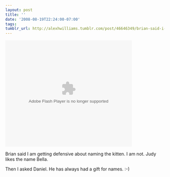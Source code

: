 ```yaml
---
layout: post
title: ''
date: '2008-08-19T22:24:00-07:00'
tags: 
tumblr_url: http://alexhwilliams.tumblr.com/post/46646349/brian-said-i-am-getting-defensive-about-naming-the
---
```

<object classid="clsid:D27CDB6E-AE6D-11cf-96B8-444553540000" width="400" height="338" id="viddler_24e282d8"><param name="movie" value="http://www.viddler.com/player/24e282d8/" /><param name="allowScriptAccess" value="always" /><param name="allowFullScreen" value="true" /><embed src="http://www.viddler.com/player/24e282d8/" width="400" height="338" type="application/x-shockwave-flash" allowscriptaccess="always" allowfullscreen="true" name="viddler_24e282d8"></embed></object><br/><p>Brian said I am getting defensive about naming the kitten. I am not. Judy likes the name Bella.</p>
<p>Then I asked Daniel. He has always had a gift for names. :-)</p>
